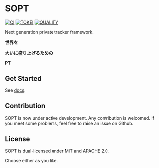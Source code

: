 # SOPT

[![CI](https://github.com/NJUPT-NYR/SOPT/actions/workflows/CI.yml/badge.svg)](https://github.com/NJUPT-NYR/SOPT/actions/workflows/CI.yml)
[![TOKEI](https://tokei.rs/b1/github//NJUPT-NYR/SOPT?category=code)](https://github.com/NJUPT-NYR/SOPT)
[![QUALITY](https://img.shields.io/codefactor/grade/github/njupt-nyr/sopt)](https://github.com/NJUPT-NYR/SOPT)

Next generation private tracker framework.

**世界を**

**大いに盛り上げるための**

**PT**

## Get Started

See [docs](https://github.com/njupt-nyr/sopt/tree/master/docs).

## Contribution
SOPT is now under active development. Any contribution is welcomed.
If you meet some problems, feel free to raise an issue on Github.

## License

SOPT is dual-licensed under MIT and APACHE 2.0.

Choose either as you like.

